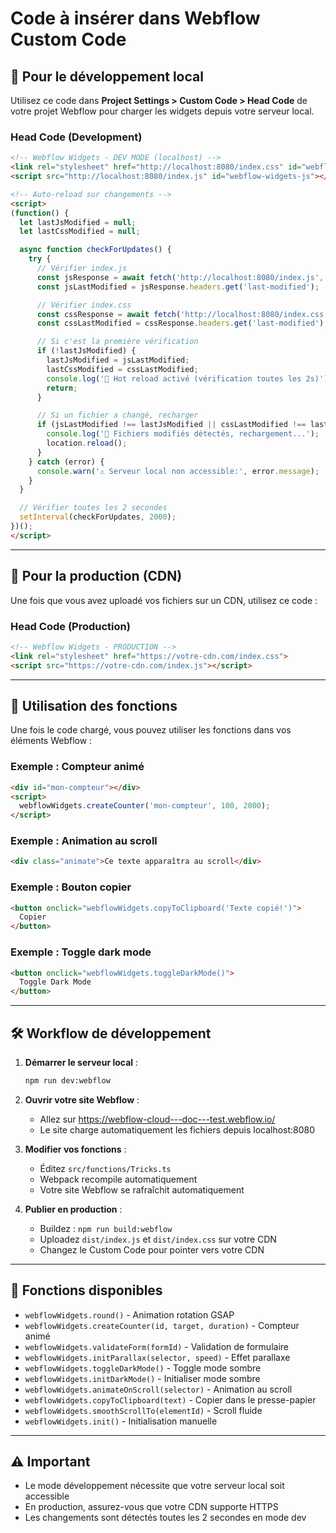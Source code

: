 # Code à insérer dans Webflow Custom Code

## 🎯 Pour le développement local

Utilisez ce code dans **Project Settings > Custom Code > Head Code** de votre projet Webflow pour charger les widgets depuis votre serveur local.

### Head Code (Development)

```html
<!-- Webflow Widgets - DEV MODE (localhost) -->
<link rel="stylesheet" href="http://localhost:8080/index.css" id="webflow-widgets-css">
<script src="http://localhost:8080/index.js" id="webflow-widgets-js"></script>

<!-- Auto-reload sur changements -->
<script>
(function() {
  let lastJsModified = null;
  let lastCssModified = null;

  async function checkForUpdates() {
    try {
      // Vérifier index.js
      const jsResponse = await fetch('http://localhost:8080/index.js', { method: 'HEAD' });
      const jsLastModified = jsResponse.headers.get('last-modified');

      // Vérifier index.css
      const cssResponse = await fetch('http://localhost:8080/index.css', { method: 'HEAD' });
      const cssLastModified = cssResponse.headers.get('last-modified');

      // Si c'est la première vérification
      if (!lastJsModified) {
        lastJsModified = jsLastModified;
        lastCssModified = cssLastModified;
        console.log('🔄 Hot reload activé (vérification toutes les 2s)');
        return;
      }

      // Si un fichier a changé, recharger
      if (jsLastModified !== lastJsModified || cssLastModified !== lastCssModified) {
        console.log('🔄 Fichiers modifiés détectés, rechargement...');
        location.reload();
      }
    } catch (error) {
      console.warn('⚠️ Serveur local non accessible:', error.message);
    }
  }

  // Vérifier toutes les 2 secondes
  setInterval(checkForUpdates, 2000);
})();
</script>
```

---

## 🚀 Pour la production (CDN)

Une fois que vous avez uploadé vos fichiers sur un CDN, utilisez ce code :

### Head Code (Production)

```html
<!-- Webflow Widgets - PRODUCTION -->
<link rel="stylesheet" href="https://votre-cdn.com/index.css">
<script src="https://votre-cdn.com/index.js"></script>
```

---

## 📝 Utilisation des fonctions

Une fois le code chargé, vous pouvez utiliser les fonctions dans vos éléments Webflow :

### Exemple : Compteur animé

```html
<div id="mon-compteur"></div>
<script>
  webflowWidgets.createCounter('mon-compteur', 100, 2000);
</script>
```

### Exemple : Animation au scroll

```html
<div class="animate">Ce texte apparaîtra au scroll</div>
```

### Exemple : Bouton copier

```html
<button onclick="webflowWidgets.copyToClipboard('Texte copié!')">
  Copier
</button>
```

### Exemple : Toggle dark mode

```html
<button onclick="webflowWidgets.toggleDarkMode()">
  Toggle Dark Mode
</button>
```

---

## 🛠️ Workflow de développement

1. **Démarrer le serveur local** :
   ```bash
   npm run dev:webflow
   ```

2. **Ouvrir votre site Webflow** :
   - Allez sur https://webflow-cloud---doc---test.webflow.io/
   - Le site charge automatiquement les fichiers depuis localhost:8080

3. **Modifier vos fonctions** :
   - Éditez `src/functions/Tricks.ts`
   - Webpack recompile automatiquement
   - Votre site Webflow se rafraîchit automatiquement

4. **Publier en production** :
   - Buildez : `npm run build:webflow`
   - Uploadez `dist/index.js` et `dist/index.css` sur votre CDN
   - Changez le Custom Code pour pointer vers votre CDN

---

## 🎨 Fonctions disponibles

- `webflowWidgets.round()` - Animation rotation GSAP
- `webflowWidgets.createCounter(id, target, duration)` - Compteur animé
- `webflowWidgets.validateForm(formId)` - Validation de formulaire
- `webflowWidgets.initParallax(selector, speed)` - Effet parallaxe
- `webflowWidgets.toggleDarkMode()` - Toggle mode sombre
- `webflowWidgets.initDarkMode()` - Initialiser mode sombre
- `webflowWidgets.animateOnScroll(selector)` - Animation au scroll
- `webflowWidgets.copyToClipboard(text)` - Copier dans le presse-papier
- `webflowWidgets.smoothScrollTo(elementId)` - Scroll fluide
- `webflowWidgets.init()` - Initialisation manuelle

---

## ⚠️ Important

- Le mode développement nécessite que votre serveur local soit accessible
- En production, assurez-vous que votre CDN supporte HTTPS
- Les changements sont détectés toutes les 2 secondes en mode dev

